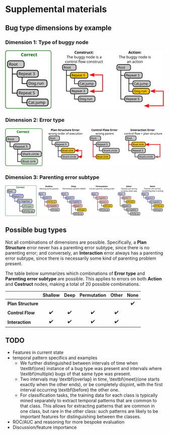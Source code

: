 # Supplemental materials

## Bug type dimensions by example

### Dimension 1: Type of buggy node
![](nodetypes.svg)

### Dimension 2: Error type
![](errors.svg)

### Dimension 3: Parenting error subtype
![](parenting.svg)


## Possible bug types

Not all combinations of dimensions are possible. Specifically, a **Plan Structure** error never has a parenting error subtype, since there is no parenting error; and conversely, an **Interaction** error always has a parenting error subtype, since there is necessarily some kind of parenting problem present.

The table below summarizes which combinations of **Error type** and **Parenting error subtype** are possible. This applies to errors on both **Action** and **Costruct** nodes, making a total of 20 possible combinations.

|  | Shallow | Deep | Permutation | Other | None |
|--|:-------:|:----:|:-----------:|:-----:|:----:|
| **Plan Structure** | | | | | :heavy_check_mark: |
| **Control Flow** | :heavy_check_mark: | :heavy_check_mark: | :heavy_check_mark: | :heavy_check_mark: | | :heavy_check_mark: | :heavy_check_mark: | :heavy_check_mark: | :heavy_check_mark: | | |
| **Interaction** | :heavy_check_mark: | :heavy_check_mark: | :heavy_check_mark: | :heavy_check_mark: | |

## TODO
- Features in current state
- temporal pattern specifics and examples
  - We further distinguished between intervals of time when \textbf{one} instance of a bug type was present and intervals where \textbf{multiple} bugs of that same type was present.  
  - Two intervals may \textbf{overlap} in time, \textbf{meet}(one starts exactly when the other ends), or be completely disjoint, with the first interval occurring \textbf{before} the other one.
  - For classification tasks, the training data for each class is typically mined separately to extract temporal patterns that are common to that class. This allows for extracting patterns that are common in one class, but rare in the other class: such patterns are likely to be important features for distinguishing between the classes. 
- ROC/AUC and reasoning for more bespoke evaluation
- Discussion/feature importance

